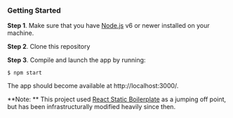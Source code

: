 ### Getting Started

**Step 1**. Make sure that you have [Node.js](https://nodejs.org/) v6 or newer installed on your
machine.

**Step 2**. Clone this repository

**Step 3**. Compile and launch the app by running:

```shell
$ npm start
```

The app should become available at http://localhost:3000/.


**Note: ** This project used [React Static Boilerplate](https://github.com/kriasoft/react-static-boilerplate.git) as a jumping off point, but has been infrastructurally modified heavily since then.
